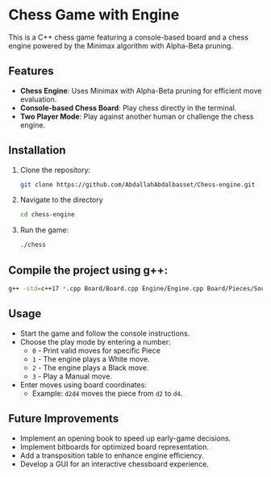 # Chess Game with Engine

This is a C++ chess game featuring a console-based board and a chess engine powered by the Minimax algorithm with Alpha-Beta pruning.

## Features
- **Chess Engine**: Uses Minimax with Alpha-Beta pruning for efficient move evaluation.
- **Console-based Chess Board**: Play chess directly in the terminal.
- **Two Player Mode**: Play against another human or challenge the chess engine.

## Installation

1. Clone the repository:
   ```sh
   git clone https://github.com/AbdallahAbdalbasset/Chess-engine.git
   ```
2. Navigate to the directory
   ```sh
   cd chess-engine
   ```
3. Run the game:
   ```sh
   ./chess
   ```
## Compile the project using g++:
   ```sh
   g++ -std=c++17 *.cpp Board/Board.cpp Engine/Engine.cpp Board/Pieces/Sources/*.cpp Helper/Helper.cpp -o chess
   ```

## Usage

- Start the game and follow the console instructions.
- Choose the play mode by entering a number:
  - `0` - Print valid moves for specific Piece 
  - `1` - The engine plays a White move.
  - `2` - The engine plays a Black move.
  - `3` - Play a Manual move.
- Enter moves using board coordinates:
  - Example: `d2d4` moves the piece from `d2` to `d4`.

## Future Improvements
- Implement an opening book to speed up early-game decisions.
- Implement bitboards for optimized board representation.
- Add a transposition table to enhance engine efficiency.
- Develop a GUI for an interactive chessboard experience.



